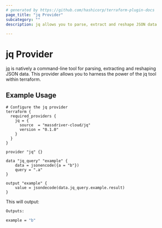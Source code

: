 ```yaml
---
# generated by https://github.com/hashicorp/terraform-plugin-docs
page_title: "jq Provider"
subcategory: ""
description: jq allows you to parse, extract and reshape JSON data
  
---
```


# jq Provider

[jq](https://stedolan.github.io/jq/) is natively a command-line tool for parsing, extracting and reshaping JSON data. This provider allows you to harness the power of the jq tool within terraform.

<!-- schema generated by tfplugindocs -->
## Example Usage

```hcl
# Configure the jq provider
terraform {
  required_providers {
    jq = {
      source  = "massdriver-cloud/jq"
      version = "0.1.0"
    }
  }
}

provider "jq" {}

data "jq_query" "example" {
    data = jsonencode({a = "b"})
    query = ".a"
}

output "example" {
    value = jsondecode(data.jq_query.example.result)
}
```

This will output:
```sh
Outputs:

example = "b"
```